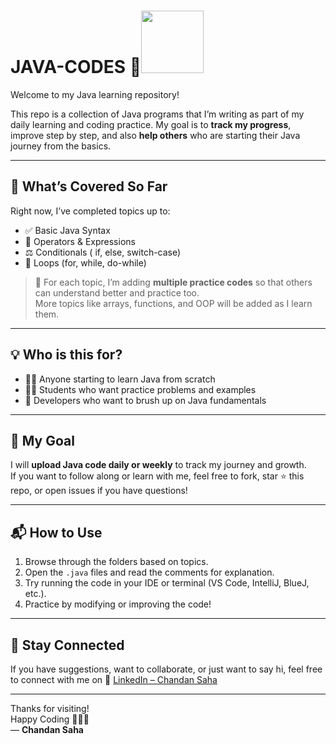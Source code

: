 # JAVA-CODES 🚀<img src="https://cdn.jsdelivr.net/gh/devicons/devicon/icons/java/java-original.svg" width="100" />

Welcome to my Java learning repository!

This repo is a collection of Java programs that I’m writing as part of my daily learning and coding practice. My goal is to **track my progress**, improve step by step, and also **help others** who are starting their Java journey from the basics.

---

## 📘 What’s Covered So Far

Right now, I’ve completed topics up to:

- ✅ Basic Java Syntax
- 🧮 Operators & Expressions
- ⚖️ Conditionals ( if, else, switch-case)
- 🔄 Loops (for, while, do-while)

> 📌 For each topic, I’m adding **multiple practice codes** so that others can understand better and practice too.  
> More topics like arrays, functions, and OOP will be added as I learn them.
> 
---

## 💡 Who is this for?

- 🧑‍💻 Anyone starting to learn Java from scratch
- 👨‍🎓 Students who want practice problems and examples
- 🚀 Developers who want to brush up on Java fundamentals

---

## 📅 My Goal

I will **upload Java code daily or weekly** to track my journey and growth.  
If you want to follow along or learn with me, feel free to fork, star ⭐ this repo, or open issues if you have questions!

---

## 📬 How to Use

1. Browse through the folders based on topics.
2. Open the `.java` files and read the comments for explanation.
3. Try running the code in your IDE or terminal (VS Code, IntelliJ, BlueJ, etc.).
4. Practice by modifying or improving the code!

---

## 📣 Stay Connected

If you have suggestions, want to collaborate, or just want to say hi, feel free to connect with me on 
🔗 [LinkedIn – Chandan Saha](https://www.linkedin.com/in/chandansaha2005/)

---

Thanks for visiting!  
Happy Coding 🧑‍💻✨  
— **Chandan Saha**
